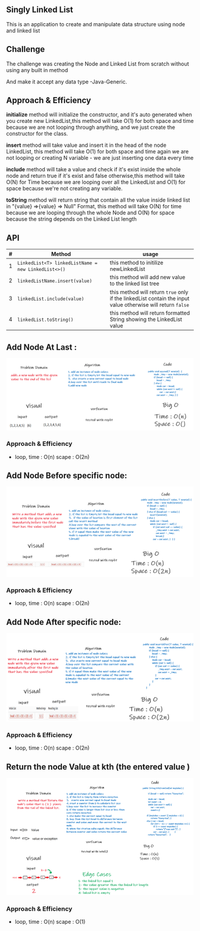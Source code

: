 ## Singly Linked List

This is an application to create and manipulate data structure using node and linked list

## Challenge

The challenge was creating the Node and Linked List from scratch without using any built in method

And make it accept any data type -Java-Generic.

## Approach & Efficiency

**initialize** method will initialize the constructor, and it's auto generated when you create new
LinkedList,this method will take O(1) for both space and time because we are not looping through anything, and we just
create the constructor for the class.

**insert** method will take value and insert it in the head of the node LinkedList, this method will take O(1)
for both space and time again we are not looping or creating N variable - we are just inserting one data every time

 **include** method will take a value and check if it's exist inside the whole node and return true if it's exist
and false otherwise,this method will take O(N) for Time because we are looping over all the LinkedList and O(1) for
space because we're not creating any variable.

 **toString** method will return string that contain all the value inside linked list in "{value} =>{value} =>
Null" Format, this method will take O(N) for time because we are looping through the whole Node and O(N) for space
because the string depends on the Linked List length

## API

| #  | Method | usage |
| ----------- | ----------- | -----------|
| 1      | `LinkedList<T> linkedListName = new LinkedList<>()`       |this method to initilize newLinkedList
| 2 | `linkedListName.insert(value)` |this method will add new value to the linked list tree|
|3| `linkedList.include(value)`|this method will return `true` only if the linkedList contain the input value otherwise will return `false`|
|4| `linkedList.toString()`| this method will return formatted String showing the LinkedList value|

######

##  Add Node At Last :
![Add Node At Last](CC6-1.png)
### Approach & Efficiency
* loop, time : O(n) scape : O(2n)

## Add Node Before specific node:
![Add Node At Last](CC6-2.png)
### Approach & Efficiency
* loop, time : O(n) scape : O(2n)
## Add Node After specific node:
![Add Node At Last](CC6-3.png)
### Approach & Efficiency
* loop, time : O(n) scape : O(2n)

## Return the node Value at kth (the entered value )
![Add Node At Last](CC7.png)

### Approach & Efficiency
* loop, time : O(n) scape : O(1)